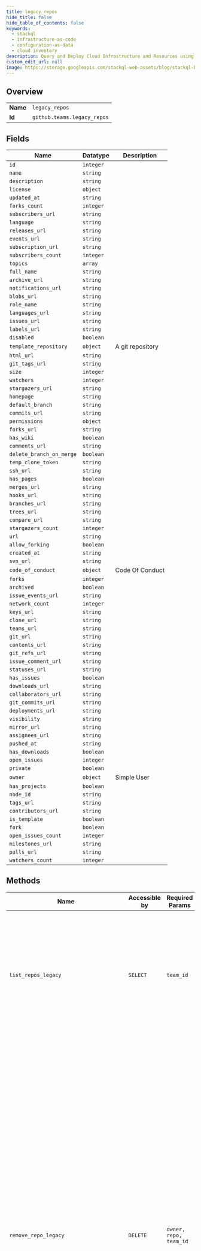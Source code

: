 ```yaml
---
title: legacy_repos
hide_title: false
hide_table_of_contents: false
keywords:
  - stackql
  - infrastructure-as-code
  - configuration-as-data
  - cloud inventory
description: Query and Deploy Cloud Infrastructure and Resources using SQL
custom_edit_url: null
image: https://storage.googleapis.com/stackql-web-assets/blog/stackql-blog-post-featured-image.png
---
```

  
    

## Overview
<table><tbody>
<tr><td><b>Name</b></td><td><code>legacy_repos</code></td></tr>
<tr><td><b>Id</b></td><td><code>github.teams.legacy_repos</code></td></tr>
</tbody></table>

## Fields
| Name | Datatype | Description |
| ---- | -------- | ----------- |
| `id` | `integer` |  |
| `name` | `string` |  |
| `description` | `string` |  |
| `license` | `object` |  |
| `updated_at` | `string` |  |
| `forks_count` | `integer` |  |
| `subscribers_url` | `string` |  |
| `language` | `string` |  |
| `releases_url` | `string` |  |
| `events_url` | `string` |  |
| `subscription_url` | `string` |  |
| `subscribers_count` | `integer` |  |
| `topics` | `array` |  |
| `full_name` | `string` |  |
| `archive_url` | `string` |  |
| `notifications_url` | `string` |  |
| `blobs_url` | `string` |  |
| `role_name` | `string` |  |
| `languages_url` | `string` |  |
| `issues_url` | `string` |  |
| `labels_url` | `string` |  |
| `disabled` | `boolean` |  |
| `template_repository` | `object` | A git repository |
| `html_url` | `string` |  |
| `git_tags_url` | `string` |  |
| `size` | `integer` |  |
| `watchers` | `integer` |  |
| `stargazers_url` | `string` |  |
| `homepage` | `string` |  |
| `default_branch` | `string` |  |
| `commits_url` | `string` |  |
| `permissions` | `object` |  |
| `forks_url` | `string` |  |
| `has_wiki` | `boolean` |  |
| `comments_url` | `string` |  |
| `delete_branch_on_merge` | `boolean` |  |
| `temp_clone_token` | `string` |  |
| `ssh_url` | `string` |  |
| `has_pages` | `boolean` |  |
| `merges_url` | `string` |  |
| `hooks_url` | `string` |  |
| `branches_url` | `string` |  |
| `trees_url` | `string` |  |
| `compare_url` | `string` |  |
| `stargazers_count` | `integer` |  |
| `url` | `string` |  |
| `allow_forking` | `boolean` |  |
| `created_at` | `string` |  |
| `svn_url` | `string` |  |
| `code_of_conduct` | `object` | Code Of Conduct |
| `forks` | `integer` |  |
| `archived` | `boolean` |  |
| `issue_events_url` | `string` |  |
| `network_count` | `integer` |  |
| `keys_url` | `string` |  |
| `clone_url` | `string` |  |
| `teams_url` | `string` |  |
| `git_url` | `string` |  |
| `contents_url` | `string` |  |
| `git_refs_url` | `string` |  |
| `issue_comment_url` | `string` |  |
| `statuses_url` | `string` |  |
| `has_issues` | `boolean` |  |
| `downloads_url` | `string` |  |
| `collaborators_url` | `string` |  |
| `git_commits_url` | `string` |  |
| `deployments_url` | `string` |  |
| `visibility` | `string` |  |
| `mirror_url` | `string` |  |
| `assignees_url` | `string` |  |
| `pushed_at` | `string` |  |
| `has_downloads` | `boolean` |  |
| `open_issues` | `integer` |  |
| `private` | `boolean` |  |
| `owner` | `object` | Simple User |
| `has_projects` | `boolean` |  |
| `node_id` | `string` |  |
| `tags_url` | `string` |  |
| `contributors_url` | `string` |  |
| `is_template` | `boolean` |  |
| `fork` | `boolean` |  |
| `open_issues_count` | `integer` |  |
| `milestones_url` | `string` |  |
| `pulls_url` | `string` |  |
| `watchers_count` | `integer` |  |
## Methods
| Name | Accessible by | Required Params | Description |
| ---- | ------------- | --------------- | ----------- |
| `list_repos_legacy` | `SELECT` | `team_id` | **Deprecation Notice:** This endpoint route is deprecated and will be removed from the Teams API. We recommend migrating your existing code to use the new [List team repositories](https://docs.github.com/rest/reference/teams#list-team-repositories) endpoint. |
| `remove_repo_legacy` | `DELETE` | `owner, repo, team_id` | **Deprecation Notice:** This endpoint route is deprecated and will be removed from the Teams API. We recommend migrating your existing code to use the new [Remove a repository from a team](https://docs.github.com/rest/reference/teams#remove-a-repository-from-a-team) endpoint.<br /><br />If the authenticated user is an organization owner or a team maintainer, they can remove any repositories from the team. To remove a repository from a team as an organization member, the authenticated user must have admin access to the repository and must be able to see the team. NOTE: This does not delete the repository, it just removes it from the team. |
| `add_or_update_repo_permissions_legacy` | `EXEC` | `owner, repo, team_id` | **Deprecation Notice:** This endpoint route is deprecated and will be removed from the Teams API. We recommend migrating your existing code to use the new "[Add or update team repository permissions](https://docs.github.com/rest/reference/teams#add-or-update-team-repository-permissions)" endpoint.<br /><br />To add a repository to a team or update the team's permission on a repository, the authenticated user must have admin access to the repository, and must be able to see the team. The repository must be owned by the organization, or a direct fork of a repository owned by the organization. You will get a `422 Unprocessable Entity` status if you attempt to add a repository to a team that is not owned by the organization.<br /><br />Note that, if you choose not to pass any parameters, you'll need to set `Content-Length` to zero when calling out to this endpoint. For more information, see "[HTTP verbs](https://docs.github.com/rest/overview/resources-in-the-rest-api#http-verbs)." |
| `check_permissions_for_repo_legacy` | `EXEC` | `owner, repo, team_id` | **Note**: Repositories inherited through a parent team will also be checked.<br /><br />**Deprecation Notice:** This endpoint route is deprecated and will be removed from the Teams API. We recommend migrating your existing code to use the new [Check team permissions for a repository](https://docs.github.com/rest/reference/teams#check-team-permissions-for-a-repository) endpoint.<br /><br />You can also get information about the specified repository, including what permissions the team grants on it, by passing the following custom [media type](https://docs.github.com/rest/overview/media-types/) via the `Accept` header: |
